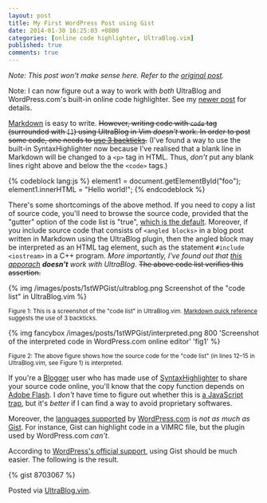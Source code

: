 ```yaml
---
layout: post
title: My First WordPress Post using Gist
date: 2014-01-30 16:25:03 +0800
categories: [online code highlighter, UltraBlog.vim]
published: true
comments: true
---
```


*Note: This post won't make sense here. Refer to the
[original post][op].*

Note: I can now figure out a way to work with *both* UltraBlog and
WordPress.com's built-in online code highlighter.  See my
[newer post][np] for details.

[Markdown] is easy to write.  <del>However, writing code with `code`
tag (surrounded with `[]`) using UltraBlog in Vim *doesn't* work.  In
order to post some code, one needs to
[use 3 backticks][use3backticks].</del>  (I've found a way to use the
built-in SyntaxHighlighter now because I've realised that a blank line
in Markdown will be changed to a `<p>` tag in HTML.  Thus, *don't* put
any blank lines right above and below the the `<code>` tags.)

{% codeblock lang:js %}
element1 = document.getElementById("foo");
element1.innerHTML = "Hello world!";
{% endcodeblock %}

There's some shortcomings of the above method.  If you need to copy a
list of source code, you'll need to browse the source code, provided
that the "gutter" option of the code list is "true",
[which is the default][default].
Moreover, if you include source code that consists of `<angled
blocks>` in a blog post written in Markdown using the UltraBlog
plugin, then the angled block may be interpreted as an HTML tag
element, such as the statement `#include <iostream>` in a C++ program.
*More importantly, I've found out that [this apporach][fail_way]
**doesn't** work with UltraBlog.*  <del>The above code list verifies
this assertion.<del>

{% img /images/posts/1stWPGist/ultrablog.png Screenshot of the "code list" in UltraBlog.vim %}

<small>Figure 1: This is a screenshot of the "code list" in
UltraBlog.vim.  [Markdown quick reference][md_quick_ref] suggests the
use of 3 backticks.</small>

{% img fancybox /images/posts/1stWPGist/interpreted.png 800 'Screenshot of the interpreted code in WordPress.com online editor' 'fig1' %}

<small>Figure 2: The above figure shows how the source code for the
"code list" (in lines 12–15 in UltraBlog.vim, see Figure 1) is
interpreted.</small>

<!-- more -->

If you're a [Blogger] user who has made use of [SyntaxHighlighter] to
share your source code online, you'll know that the copy function
depends on [Adobe Flash].  I *don't* have time to figure out whether
this is [a JavaScript trap][js_trap], but it's *better* if I can find
a way to avoid proprietary softwares.

Moreover, the [languages supported][supp_lang] by [WordPress.com] is
*not as much as* [Gist]. For instance, Gist can highlight code in a
VIMRC file, but the plugin used by WordPress.com *can't*.

According to [WordPress's official support][wp_supp], using Gist
should be much easier. The following is the result.

{% gist 8703067 %}

Posted via [UltraBlog.vim].

[op]: http://blogueun.wordpress.com/2014/01/30/1st-wp-post-using-gist/
[np]: /blog/2014/02/06/another-testing-page-for-wordpress-coms-built-in-syntaxhighlighter-and-ultrablog/ "Another Testing Page for WordPress.com's Built-in SyntaxHighlighter and UltraBlog"
[Markdown]: http://daringfireball.net/projects/markdown "Markdown"
[use3backticks]: http://en.support.wordpress.com/markdown/ "WordPress's Markdown Support"
[default]: http://en.support.wordpress.com/code/posting-source-code/#configuration-parameters "Configuartion Parameters"
[fail_way]: http://en.support.wordpress.com/markdown/ "WordPress's Markdown Support"
[md_quick_ref]: http://en.support.wordpress.com/markdown-quick-reference/ "Markdown quick reference"
[Blogger]: http://www.blogger.com "Blogger"
[SyntaxHighlighter]: http://alexgorbatchev.com/SyntaxHighlighter/ "Alex Gorbatchev's SyntaxHighlighter"
[Adobe Flash]: http://www.adobe.com/products/flash/ "Adobe Flash"
[js_trap]: http://www.gnu.org/philosophy/javascript-trap.html
[supp_lang]: http://en.support.wordpress.com/code/posting-source-code/ "Supported Languages"
[WordPress.com]: http://www.wordpress.com
[Gist]: http://gist.github.com/
[wp_supp]: http://en.support.wordpress.com/gist/ "WordPress's Gist Support"
[UltraBlog.vim]: http://0x3f.org/blog/ultrablog-as-an-ultimate-vim-blogging-plugin/
